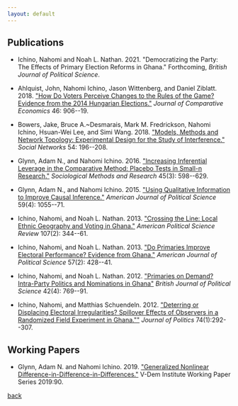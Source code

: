 ```yaml
---
layout: default
---
```


## Publications

- Ichino, Nahomi and Noah L. Nathan. 2021.  "Democratizing the Party: The Effects of Primary Election Reforms in Ghana."  Forthcoming, _British Journal of Political Science_.

- Ahlquist, John, Nahomi Ichino, Jason Wittenberg, and Daniel Ziblatt.  2018.  ["How Do Voters Perceive Changes to the Rules of the Game? Evidence from the 2014 Hungarian Elections."](https://doi.org/10.1016/j.jce.2018.01.001) _Journal of Comparative Economics_ 46: 906--19.

- Bowers, Jake, Bruce A.~Desmarais, Mark M. Fredrickson, Nahomi Ichino, Hsuan-Wei Lee, and Simi Wang.  2018.  ["Models, Methods and Network Topology:  Experimental Design for the Study of Interference."](https://doi.org/10.1016/j.socnet.2018.01.010) _Social Networks_ 54: 196--208. 

- Glynn, Adam N., and Nahomi Ichino.  2016.  ["Increasing Inferential Leverage in the Comparative Method: Placebo Tests in Small-n Research."](https://doi.org/10.1177/0049124114528879") _Sociological Methods and Research_ 45(3): 598--629.

- Glynn, Adam N., and Nahomi Ichino.  2015.  ["Using Qualitative Information to Improve Causal Inference."](http://onlinelibrary.wiley.com/doi/10.1111/ajps.12154/abstract) _American Journal of Political Science_ 59(4): 1055--71. 

- Ichino, Nahomi, and Noah L. Nathan.  2013. ["Crossing the Line: Local Ethnic Geography and Voting in Ghana."](http://dx.doi.org/10.1017/S0003055412000664)  _American Political Science Review_ 107(2): 344--61. 

- Ichino, Nahomi, and Noah L. Nathan.  2013.  ["Do Primaries Improve Electoral Performance? Evidence from Ghana."](http://onlinelibrary.wiley.com/doi/10.1111/j.1540-5907.2012.00624.x/abstract)  _American Journal of Political Science_ 57(2): 428--41.  

- Ichino, Nahomi, and Noah L. Nathan.  2012. ["Primaries on Demand? Intra-Party Politics and Nominations in Ghana"](http://dx.doi.org/10.1017/S0007123412000014)
_British Journal of Political Science_ 42(4): 769--91.

- Ichino, Nahomi, and Matthias Schuendeln.  2012.  ["Deterring or Displacing Electoral Irregularities? Spillover Effects of Observers in a Randomized Field Experiment in Ghana.""](http://dx.doi.org/10.1017/S0022381611001368)  _Journal of Politics_ 74(1):292--307. 

## Working Papers

- Glynn, Adam N. and Nahomi Ichino. 2019.   ["Generalized Nonlinear Difference-in-Difference-in-Differences."](https://www.v-dem.net/media/filer_public/ee/9d/ee9dc47c-6bbf-46b6-9752-0773435cf4d5/v-dem_working_paper_2019_90.pdf)  V-Dem Institute Working Paper Series 2019:90.

[back](./)
